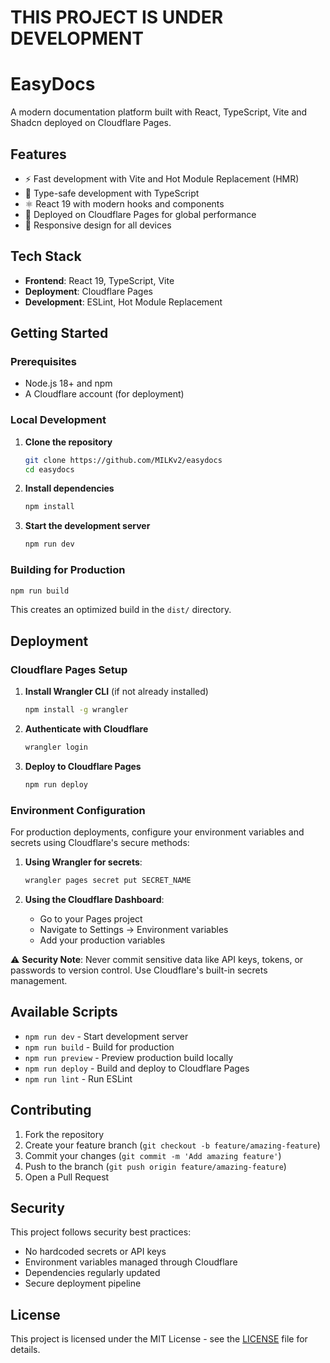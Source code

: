 # THIS PROJECT IS UNDER DEVELOPMENT

# EasyDocs

A modern documentation platform built with React, TypeScript, Vite and Shadcn deployed on Cloudflare Pages.

## Features

- ⚡ Fast development with Vite and Hot Module Replacement (HMR)
- 🎯 Type-safe development with TypeScript
- ⚛️ React 19 with modern hooks and components
- 🚀 Deployed on Cloudflare Pages for global performance
- 📱 Responsive design for all devices

## Tech Stack

- **Frontend**: React 19, TypeScript, Vite
- **Deployment**: Cloudflare Pages
- **Development**: ESLint, Hot Module Replacement

## Getting Started

### Prerequisites

- Node.js 18+ and npm
- A Cloudflare account (for deployment)

### Local Development

1. **Clone the repository**
   ```bash
   git clone https://github.com/MILKv2/easydocs
   cd easydocs
   ```

2. **Install dependencies**
   ```bash
   npm install
   ```

3. **Start the development server**
   ```bash
   npm run dev
   ```

### Building for Production

```bash
npm run build
```

This creates an optimized build in the `dist/` directory.

## Deployment

### Cloudflare Pages Setup

1. **Install Wrangler CLI** (if not already installed)
   ```bash
   npm install -g wrangler
   ```

2. **Authenticate with Cloudflare**
   ```bash
   wrangler login
   ```

3. **Deploy to Cloudflare Pages**
   ```bash
   npm run deploy
   ```

### Environment Configuration

For production deployments, configure your environment variables and secrets using Cloudflare's secure methods:

1. **Using Wrangler for secrets**:
   ```bash
   wrangler pages secret put SECRET_NAME
   ```

2. **Using the Cloudflare Dashboard**:
   - Go to your Pages project
   - Navigate to Settings → Environment variables
   - Add your production variables

⚠️ **Security Note**: Never commit sensitive data like API keys, tokens, or passwords to version control. Use Cloudflare's built-in secrets management.

## Available Scripts

- `npm run dev` - Start development server
- `npm run build` - Build for production
- `npm run preview` - Preview production build locally
- `npm run deploy` - Build and deploy to Cloudflare Pages
- `npm run lint` - Run ESLint

## Contributing

1. Fork the repository
2. Create your feature branch (`git checkout -b feature/amazing-feature`)
3. Commit your changes (`git commit -m 'Add amazing feature'`)
4. Push to the branch (`git push origin feature/amazing-feature`)
5. Open a Pull Request

## Security

This project follows security best practices:
- No hardcoded secrets or API keys
- Environment variables managed through Cloudflare
- Dependencies regularly updated
- Secure deployment pipeline

## License

This project is licensed under the MIT License - see the [LICENSE](LICENSE) file for details.
